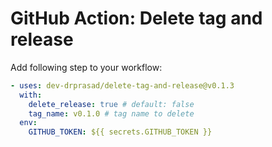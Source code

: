 # GitHub Action: Delete tag and release

Add following step to your workflow:

```yaml
- uses: dev-drprasad/delete-tag-and-release@v0.1.3
  with:
    delete_release: true # default: false
    tag_name: v0.1.0 # tag name to delete
  env:
    GITHUB_TOKEN: ${{ secrets.GITHUB_TOKEN }}
```
